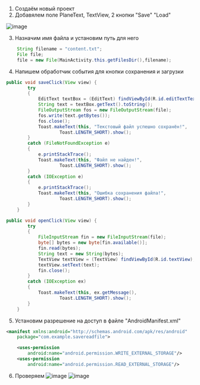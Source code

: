 1. Создаём новый проект
2. Добавялем поле PlaneText, TextView, 2 кнопки "Save" "Load"

![image](https://user-images.githubusercontent.com/38504787/145620253-b3a91a05-6a61-4fa8-be77-7227329b1bd0.png)

3. Назначим имя файла и установим путь для него
~~~ Java
    String filename = "content.txt";
    File file;
    file = new File(MainActivity.this.getFilesDir(),filename);
~~~
4. Напишем обработчик события для кнопки сохранения и загрузки
~~~ Java
public void saveClick(View view) {
        try
        {
            EditText textBox = (EditText) findViewById(R.id.editTextTextPersonName);
            String text = textBox.getText().toString();
            FileOutputStream fos = new FileOutputStream(file);
            fos.write(text.getBytes());
            fos.close();
            Toast.makeText(this, "Текстовый файл успешно сохранён!",
                    Toast.LENGTH_SHORT).show();
        }
        catch (FileNotFoundException e)
        {
            e.printStackTrace();
            Toast.makeText(this, "Файл не найден!",
                    Toast.LENGTH_SHORT).show();
        }
        catch (IOException e)
        {
            e.printStackTrace();
            Toast.makeText(this, "Ошибка сохранения файла!",
                    Toast.LENGTH_SHORT).show();
        }
    }
~~~
~~~ Java
public void openClick(View view) {
        try
        {
            FileInputStream fin = new FileInputStream(file);
            byte[] bytes = new byte[fin.available()];
            fin.read(bytes);
            String text = new String(bytes);
            TextView textView = (TextView) findViewById(R.id.textView);
            textView.setText(text);
            fin.close();
        }
        catch (IOException ex)
        {
            Toast.makeText(this, ex.getMessage(),
                    Toast.LENGTH_SHORT).show();
        }
    }
~~~
5. Установим разрешение на доступ в файле "AndroidManifest.xml"
~~~ XML
<manifest xmlns:android="http://schemas.android.com/apk/res/android"
    package="com.example.savereadfile">

    <uses-permission
        android:name="android.permission.WRITE_EXTERNAL_STORAGE"/>
    <uses-permission
        android:name="android.permission.READ_EXTERNAL_STORAGE"/>
~~~
6. Проверяем
 ![image](https://user-images.githubusercontent.com/38504787/145620945-d4625127-44f5-4942-8ad6-96474fb99395.png)
 ![image](https://user-images.githubusercontent.com/38504787/145620994-2439df7b-b009-4d7a-8bff-61048920d152.png)

